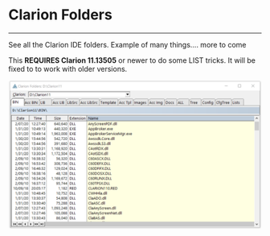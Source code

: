 # Clarion Folders
 -------------------------
See all the Clarion IDE folders. Example of many things.... more to come

This **REQUIRES Clarion 11.13505** or newer to do some LIST tricks. It will be fixed to to work with older versions.

![Screen Shot](images/readme1.png)

